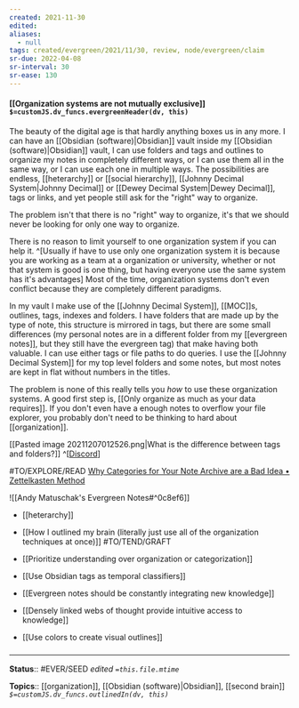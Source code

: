 ```yaml
---
created: 2021-11-30 
edited: 
aliases:
  - null
tags: created/evergreen/2021/11/30, review, node/evergreen/claim
sr-due: 2022-04-08
sr-interval: 30
sr-ease: 130
---
```


#### [[Organization systems are not mutually exclusive]] `$=customJS.dv_funcs.evergreenHeader(dv, this)`

The beauty of the digital age is that hardly anything boxes us in any more. 
I can have an [[Obsidian (software)|Obsidian]] vault inside my [[Obsidian (software)|Obsidian]] vault, I can use folders and tags and outlines to organize my notes in completely different ways, or I can use them all in the same way, or I can use each one in multiple ways. 
The possibilities are endless,
[[heterarchy]] or [[social hierarchy]],
[[Johnny Decimal System|Johnny Decimal]] or [[Dewey Decimal System|Dewey Decimal]],
tags or links,
and yet people still ask for the "right" way to organize. 

The problem isn't that there is no "right" way to organize, it's that we should never be looking for only one way to organize.

There is no reason to limit yourself to one organization system if you can help it. 
^[Usually if have to use only one organization system it is because you are working as a team at a organization or university, whether or not that system is good is one thing, but having everyone use the same system has it's advantages]
Most of the time, organization systems don't even conflict because they are completely different paradigms. 

In my vault I make use of the [[Johnny Decimal System]], [[MOC]]s, outlines, tags, indexes and folders. I have folders that are made up by the type of note, this structure is mirrored in tags, but there are some small differences (my personal notes are in a different folder from my [[evergreen notes]], but they still have the evergreen tag) that make having both valuable. I can use either tags or file paths to do queries. 
I use the [[Johnny Decimal System]] for my top level folders and some notes, but most notes are kept in flat without numbers in the titles.

The problem is none of this really tells you *how* to use these organization systems.
A good first step is, [[Only organize as much as your data requires]]. If you don't even have a enough notes to overflow your file explorer, you probably don't need to be thinking to hard about [[organization]].


[[Pasted image 20211207012526.png|What is the difference between tags and folders?]]
^[[Discord](https://discord.com/channels/686053708261228577/744933215063638183/916205731609473034)]

#TO/EXPLORE/READ [Why Categories for Your Note Archive are a Bad Idea • Zettelkasten Method](https://zettelkasten.de/posts/no-categories/)

![[Andy Matuschak's Evergreen Notes#^0c8ef6]]
- [[heterarchy]]

- [[How I outlined my brain (literally just use all of the organization techniques at once)]] #TO/TEND/GRAFT 
- [[Prioritize understanding over organization or categorization]]
- [[Use Obsidian tags as temporal classifiers]]
- [[Evergreen notes should be constantly integrating new knowledge]]
- [[Densely linked webs of thought provide intuitive access to knowledge]]
- [[Use colors to create visual outlines]]
 
 

### <hr class="footnote"/>

**Status**:: #EVER/SEED 
*edited `=this.file.mtime`*

**Topics**:: [[organization]], [[Obsidian (software)|Obsidian]], [[second brain]]
*`$=customJS.dv_funcs.outlinedIn(dv, this)`*
